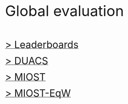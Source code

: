 <br>  

<font size="10"> Global evaluation </font>

<br> 

<br> 
 
[<font size="6"> > Leaderboards</font>](eval_glob_leaderboards.md)  
 
[<font size="6"> > DUACS</font>](eval_glob_duacs.md)  
 
[<font size="6"> > MIOST</font>](eval_glob_miost.md)  

[<font size="6"> > MIOST-EqW</font>](eval_glob_miosteqw.md) 